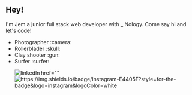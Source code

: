 <h2>Hey!</h2>

<p>I'm Jem a junior full stack web developer with _ Nology.
    Come say hi and let's code!</p>

<ul> 
  <li>Photographer :camera: </li> 
  <li>Rollerblader :skull:</li> 
  <li>Clay shooter :gun: </li>
  <li>Surfer :surfer:</li>
    
 <p>    

<img align="left" alt="linkedIn" src="https://img.shields.io/badge/LinkedIn-0077B5?style=for-the-badge&logo=linkedin&logoColor=white" href="https://www.linkedin.com/in/jemma-holmes-14b89a10a/"> 
<img align="left" alt="https://img.shields.io/badge/Instagram-E4405F?style=for-the-badge&logo=instagram&logoColor=white"> href=""

